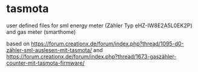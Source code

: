# tasmota

user defined files for sml energy meter (Zähler Typ eHZ-IW8E2A5L0EK2P) and gas meter (smarthome)

based on https://forum.creationx.de/forum/index.php?thread/1095-d0-zähler-sml-auslesen-mit-tasmota/
and https://forum.creationx.de/forum/index.php?thread/1673-gaszähler-counter-mit-tasmota-firmware/

